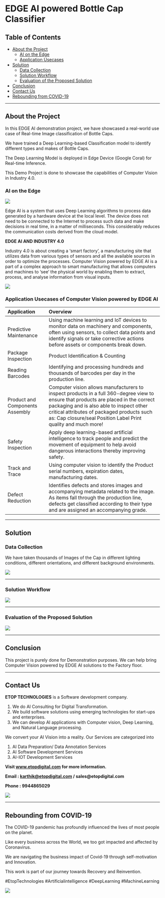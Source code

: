 # EDGE AI powered Bottle Cap Classifier

## Table of Contents ##

* [About the Project](https://github.com/Karthikkannan-AI/EDGE-AI-powered-Bottle-Cap-Classifier#about-the-project)
  * [AI on the Edge](https://github.com/Karthikkannan-AI/EDGE-AI-powered-Bottle-Cap-Classifier#ai-on-the-edge)
  * [Application Usecases](https://github.com/Karthikkannan-AI/EDGE-AI-powered-Bottle-Cap-Classifier#application-usecases-of-computer-vision-powered-by-edge-ai)
* [Solution](https://github.com/Karthikkannan-AI/EDGE-AI-powered-Bottle-Cap-Classifier#solution)
  * [Data Collection](https://github.com/Karthikkannan-AI/EDGE-AI-powered-Bottle-Cap-Classifier#data-collection)
  * [Solution Workflow](https://github.com/Karthikkannan-AI/EDGE-AI-powered-Bottle-Cap-Classifier#solution-workflow)
  * [Evaluation of the Proposed Solution](https://github.com/Karthikkannan-AI/EDGE-AI-powered-Bottle-Cap-Classifier#evaluation-of-the-proposed-solution)
* [Conclusion](https://github.com/Karthikkannan-AI/EDGE-AI-powered-Bottle-Cap-Classifier#conclusion)
* [Contact Us](https://github.com/Karthikkannan-AI/EDGE-AI-powered-Bottle-Cap-Classifier#contact-us)
* [Rebounding from COVID-19](https://github.com/Karthikkannan-AI/EDGE-AI-powered-Bottle-Cap-Classifier#rebounding-from-covid-19)

- - - -

## About the Project ##

In this EDGE AI demonstration  project, we have showcased a real-world use case of Real-time Image classification of Bottle Caps.

We have trained a Deep Learning-based Classification model to identify different types and makes of Bottle Caps.

The Deep Learning Model is deployed in Edge Device (Google Coral) for Real-time Inference. 

This Demo Project is done to showcase the capabilities of Computer Vision in Industry 4.0.

### AI on the Edge ###

<img src="https://github.com/Karthikkannan-AI/EDGE-AI-powered-Bottle-Cap-Classifier/blob/main/resources/Industrial%20AI.png">

Edge AI is a system that uses Deep Learning algorithms to process data generated by a hardware device at the local level. The device does not need to be connected to the Internet to process such data and make decisions in real time, in a matter of milliseconds. This considerably reduces the communication costs derived from the cloud model. 

__EDGE AI AND INDUSTRY 4.0__

Industry 4.0 is about creating a ‘smart factory’, a manufacturing site that utilizes data from various types of sensors and all the available sources in order to optimize the processes. Computer Vision powered by EDGE AI is a part of a complex approach to smart manufacturing that allows computers and machines to ‘see’ the physical world by enabling them to extract, process, and analyse information from visual inputs. 

<img src="https://github.com/Karthikkannan-AI/EDGE-AI-powered-Bottle-Cap-Classifier/blob/main/resources/Computer%20Vision.png">

### Application Usecases of Computer Vision powered by EDGE AI ###

| Application | Overview |
| :------------- | :------------- |
| Predictive Maintenance | Using machine learning and IoT devices to monitor data on machinery and components, often using sensors, to collect data points and identify signals or take corrective actions before assets or components break down. |
| Package Inspection | Product Identification & Counting |
| Reading Barcodes | Identifying and processing hundreds and thousands of barcodes per day in the production line. |
| Product and Components Assembly | Computer vision allows manufacturers to inspect products in a full 360-degree view to ensure that products are placed in the correct packaging and is also able to inspect other critical attributes of packaged products such as: Cap closure/seal Position Label Print quality and much more! |
| Safety Inspection | Apply deep learning-based artificial intelligence to track people and predict the movement of equipment to help avoid dangerous interactions thereby improving safety. |
| Track and Trace | Using computer vision to identify the Product serial numbers, expiration dates, manufacturing dates. |
| Defect Reduction | Identifies defects and stores images and accompanying metadata related to the image.  As items fall through the production line, defects get classified according to their type and are assigned an accompanying grade. |


- - - -

## Solution ##

### Data Collection ###

We have taken thousands of Images of the Cap in different lighting conditions, different orientations, and different background environments.

<img src="https://github.com/Karthikkannan-AI/EDGE-AI-powered-Bottle-Cap-Classifier/blob/main/resources/Bottle%20Cap%20Classifier%20Labels.png">

- - - -

### Solution Workflow ###

<img src="https://github.com/Karthikkannan-AI/EDGE-AI-powered-Bottle-Cap-Classifier/blob/main/resources/Cap%20Classification%20Workflow.png">

- - - -

### Evaluation of the Proposed Solution ###

<a href="https://youtu.be/CQq8yg9EMpc" target="_blank"><img src="https://github.com/Karthikkannan-AI/EDGE-AI-powered-Bottle-Cap-Classifier/blob/main/resources/Bottle%20Cap%20Classifier%20Video.png"/></a> 

- - - -

## Conclusion ##

This project is purely done for Demonstration purposes. We can help bring Computer Vision powered by EDGE AI solutions to the Factory floor.

- - - -

## Contact Us ##

__ETOP TECHNOLOGIES__ is a Software development company. 
1. We do AI Consulting for Digital Transformation.
2. We build software solutions using emerging technologies for start-ups and enterprises. 
3. We can develop AI applications with Computer vision, Deep Learning, and Natural Language processing.

We convert your AI Vision into a reality. Our Services are categorized into 
1. AI Data Preparation/ Data Annotation Services 
2. AI Software Development Services 
3. AI-IOT Development Services

__Visit www.etopdigital.com for more information.__

__Email : karthik@etopdigital.com / sales@etopdigital.com__
          
__Phone : 9944865029__

<img src="https://github.com/Karthikkannan-AI/EDGE-AI-powered-Bottle-Cap-Classifier/blob/main/resources/About%20ETOP%20Technologies_Github.png">

- - - -

## Rebounding from COVID-19 ##

The COVID-19 pandemic has profoundly influenced the lives of most people on the planet.

Like every business across the World, we too got impacted and affected by Coronavirus.

We are navigating the business impact of Covid-19 through self-motivation and Innovation.

This work is part of our journey towards Recovery and Reinvention.

#EtopTechnologies #Artificialintelligence #DeepLearning #MachineLearning


<img src="https://github.com/Karthikkannan-AI/EDGE-AI-powered-Bottle-Cap-Classifier/blob/main/resources/CoronaPandemic.jpeg">
